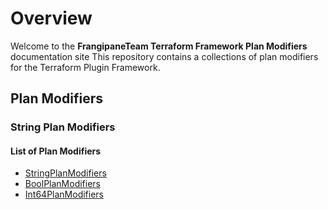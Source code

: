 # Overview

Welcome to the **FrangipaneTeam Terraform Framework Plan Modifiers** documentation site
This repository contains a collections of plan modifiers for the Terraform Plugin Framework.

## Plan Modifiers

### String Plan Modifiers

#### List of Plan Modifiers

- [StringPlanModifiers](stringplanmodifier/index.md)
- [BoolPlanModifiers](boolplanmodifier/index.md)
- [Int64PlanModifiers](int64planmodifier/index.md)
